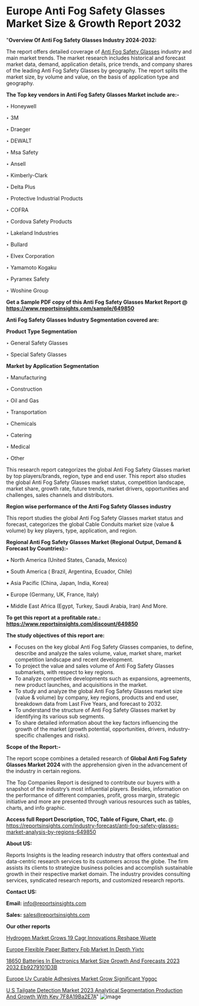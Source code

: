 # Europe Anti Fog Safety Glasses Market Size & Growth Report 2032

"<strong>Overview Of Anti Fog Safety Glasses Industry 2024-2032:</strong>

The report offers detailed coverage of <a href=https://www.reportsinsights.com/sample/649850>Anti Fog Safety Glasses</a> industry and main market trends. The market research includes historical and forecast market data, demand, application details, price trends, and company shares of the leading Anti Fog Safety Glasses by geography. The report splits the market size, by volume and value, on the basis of application type and geography.

<strong>The Top key vendors in Anti Fog Safety Glasses Market include are:- </strong>

‣ Honeywell

‣ 3M

‣ Draeger

‣ DEWALT

‣ Msa Safety

‣ Ansell

‣ Kimberly-Clark

‣ Delta Plus

‣ Protective Industrial Products

‣ COFRA

‣ Cordova Safety Products

‣ Lakeland Industries

‣ Bullard

‣ Elvex Corporation

‣ Yamamoto Kogaku

‣ Pyramex Safety

‣ Woshine Group

<strong>Get a Sample PDF copy of this Anti Fog Safety Glasses Market Report </strong><strong>@ <a href=https://www.reportsinsights.com/sample/649850 style=color:#0000ff;>https://www.reportsinsights.com/sample/649850</a> </strong>

<strong>Anti Fog Safety Glasses Industry Segmentation covered are:</strong>

<strong>Product Type Segmentation</strong>

‣ General Safety Glasses

‣ Special Safety Glasses

<strong>Market by Application Segmentation</strong>

‣ Manufacturing

‣ Construction

‣ Oil and Gas

‣ Transportation

‣ Chemicals

‣ Catering

‣ Medical

‣ Other

This research report categorizes the global Anti Fog Safety Glasses market by top players/brands, region, type and end user. This report also studies the global Anti Fog Safety Glasses market status, competition landscape, market share, growth rate, future trends, market drivers, opportunities and challenges, sales channels and distributors.

<strong>Region wise performance of the Anti Fog Safety Glasses industry</strong><strong> </strong>

This report studies the global Anti Fog Safety Glasses market status and forecast, categorizes the global Cable Conduits market size (value &amp; volume) by key players, type, application, and region. 

<strong>Regional Anti Fog Safety Glasses Market (Regional Output, Demand &amp; Forecast by Countries):-</strong>

• North America (United States, Canada, Mexico)

• South America ( Brazil, Argentina, Ecuador, Chile)

• Asia Pacific (China, Japan, India, Korea)

• Europe (Germany, UK, France, Italy)

• Middle East Africa (Egypt, Turkey, Saudi Arabia, Iran) And More.

<strong>To get this report at a profitable rate.: <a href=https://www.reportsinsights.com/discount/649850 style=color:#0000ff;>https://www.reportsinsights.com/discount/649850</a></strong>

<strong>The study objectives of this report are:</strong>
<ul>
  <li>Focuses on the key global Anti Fog Safety Glasses companies, to define, describe and analyze the sales volume, value, market share, market competition landscape and recent development.</li>
  <li>To project the value and sales volume of Anti Fog Safety Glasses submarkets, with respect to key regions.</li>
  <li>To analyze competitive developments such as expansions, agreements, new product launches, and acquisitions in the market.</li>
  <li>To study and analyze the global Anti Fog Safety Glasses market size (value &amp; volume) by company, key regions, products and end user, breakdown data from Last Five Years, and forecast to 2032.</li>
  <li>To understand the structure of Anti Fog Safety Glasses market by identifying its various sub segments.</li>
  <li>To share detailed information about the key factors influencing the growth of the market (growth potential, opportunities, drivers, industry-specific challenges and risks).</li>
</ul>
<strong>Scope of the Report:-</strong><strong> </strong>

The report scope combines a detailed research of <strong>Global Anti Fog Safety Glasses Market 2024 </strong>with the apprehension given in the advancement of the industry in certain regions.

The Top Companies Report is designed to contribute our buyers with a snapshot of the industry’s most influential players. Besides, information on the performance of different companies, profit, gross margin, strategic initiative and more are presented through various resources such as tables, charts, and info graphic.

<strong>Access full Report Description, TOC, Table of Figure, Chart, etc. </strong>@   <a href=https://reportsinsights.com/industry-forecast/anti-fog-safety-glasses-market-analysis-by-regions-649850 style=color:#0000ff;>https://reportsinsights.com/industry-forecast/anti-fog-safety-glasses-market-analysis-by-regions-649850</a>

<strong>About US:</strong>

Reports Insights is the leading research industry that offers contextual and data-centric research services to its customers across the globe. The firm assists its clients to strategize business policies and accomplish sustainable growth in their respective market domain. The industry provides consulting services, syndicated research reports, and customized research reports.

<strong>Contact US:</strong>

<p class=""""><b>Email:</b> <a href=mailto:info@reportsinsights.com>info@reportsinsights.com</a></p>
<p class=""""><b>Sales:</b> <a href=mailto:sales@reportsinsights.com>sales@reportsinsights.com</a></p>

<strong>Our other reports</strong>

<a href=https://www.linkedin.com/pulse/hydrogen-market-grows-19-cagr-innovations-reshape-wuete/>Hydrogen Market Grows 19 Cagr Innovations Reshape Wuete</a>

<a href=https://www.linkedin.com/pulse/europe-flexible-paper-battery-fpb-market-in-depth-yjxtc/>Europe Flexible Paper Battery Fpb Market In Depth Yjxtc</a>

<a href=https://medium.com/@amolshinde346727482/18650-batteries-in-electronics-market-size-growth-and-forecasts-2023-2032-eb9279101d3b>18650 Batteries In Electronics Market Size Growth And Forecasts 2023 2032 Eb9279101D3B</a>

<a href=https://www.linkedin.com/pulse/europe-uv-curable-adhesives-market-grow-significant-yggqc/>Europe Uv Curable Adhesives Market Grow Significant Yggqc</a>

<a href=https://medium.com/@yadavahaan91/u-s-tailgate-detection-market-2023-analytical-segmentation-production-and-growth-with-key-7f8a19ba2e7a>U S Tailgate Detection Market 2023 Analytical Segmentation Production And Growth With Key 7F8A19Ba2E7A</a>"
![image](https://github.com/Jaayaachit/RIMarket/assets/158452289/2fac4537-ecd4-4a97-b433-26ccf1939843)
